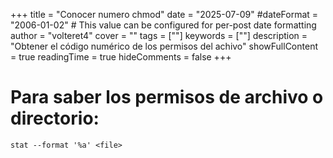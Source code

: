 +++
title = "Conocer numero chmod"
date = "2025-07-09"
#dateFormat = "2006-01-02" # This value can be configured for per-post date formatting
author = "volteret4"
cover = ""
tags = [""]
keywords = [""]
description = "Obtener el código numérico de los permisos del achivo"
showFullContent = true
readingTime = true
hideComments = false
+++

# Para saber los permisos de archivo o directorio:

`stat --format '%a' <file>`
